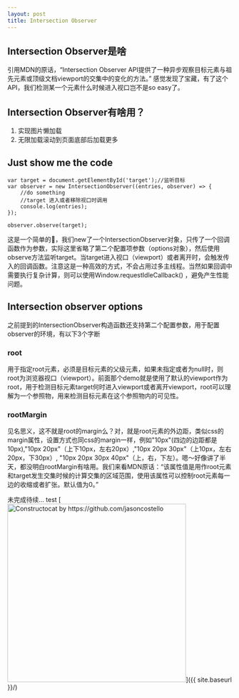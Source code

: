 ```yaml
---
layout: post
title: Intersection Observer
---
```


## Intersection Observer是啥
引用MDN的原话，“Intersection Observer API提供了一种异步观察目标元素与祖先元素或顶级文档viewport的交集中的变化的方法。” 感觉发现了宝藏，有了这个API，我们检测某一个元素什么时候进入视口岂不是so easy了。

## Intersection Observer有啥用？
1. 实现图片懒加载
2. 无限加载滚动到页面底部后加载更多

## Just show me the code

```
var target = document.getElementById('target');//监听目标
var observer = new IntersectionObserver((entries, observer) => {
    //do something
    //target 进入或者移除视口时调用
    console.log(entries);
});

observer.observe(target);
```
这是一个简单的🌰，我们new了一个IntersectionObserver对象，只传了一个回调函数作为参数，实际这里省略了第二个配置项参数（options对象），然后使用observe方法监听target。当target进入视口（viewport）或者离开时，会触发传入的回调函数。注意这是一种高效的方式，不会占用过多主线程。当然如果回调中需要执行复杂计算，则可以使用Window.requestIdleCallback() ，避免产生性能问题。

## Intersection observer options
之前提到的IntersectionObserver构造函数还支持第二个配置参数，用于配置observer的环境，有以下3个字断
### root
用于指定root元素，必须是目标元素的父级元素，如果未指定或者为null时，则root为浏览器视口（viewport）。前面那个demo就是使用了默认的viewport作为root，用于检测目标元素target何时进入viewport或者离开viewport，root可以理解为一个参照物，用来检测目标元素在这个参照物内的可见性。

### rootMargin
见名思义，这不就是root的margin么？对，就是root元素的外边距，类似css的margin属性，设置方式也同css的margin一样，例如"10px"(四边的边距都是10px),"10px 20px"（上下10px，左右20px）,"10px 20px 30px"（上10px，左右20px，下30px）, "10px 20px 30px 40px"（上，右，下左）。嗯～好像讲了半天，都没明白rootMargin有啥用。我们来看MDN原话：“该属性值是用作root元素和target发生交集时候的计算交集的区域范围，使用该属性可以控制root元素每一边的收缩或者扩张。默认值为0。”

未完成待续...
test
[<img src="{{ site.baseurl }}/images/404.jpg" alt="Constructocat by https://github.com/jasoncostello" style="width: 400px;"/>]({{ site.baseurl }}/)
